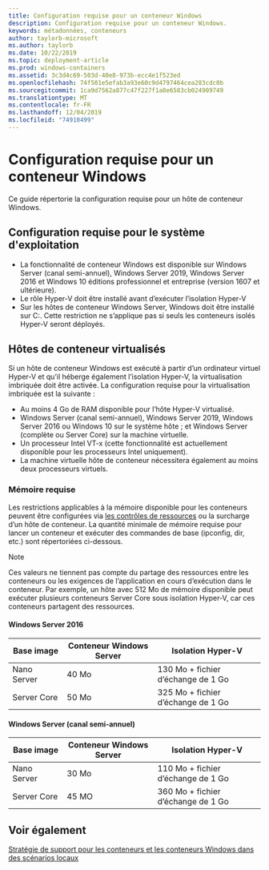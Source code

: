 ```yaml
---
title: Configuration requise pour un conteneur Windows
description: Configuration requise pour un conteneur Windows.
keywords: métadonnées, conteneurs
author: taylorb-microsoft
ms.author: taylorb
ms.date: 10/22/2019
ms.topic: deployment-article
ms.prod: windows-containers
ms.assetid: 3c3d4c69-503d-40e8-973b-ecc4e1f523ed
ms.openlocfilehash: 74f501e5efab3a93e60c9d4797464cea283cdc0b
ms.sourcegitcommit: 1ca9d7562a877c47f227f1a8e6583cb024909749
ms.translationtype: MT
ms.contentlocale: fr-FR
ms.lasthandoff: 12/04/2019
ms.locfileid: "74910499"
---
```

# <a name="windows-container-requirements"></a>Configuration requise pour un conteneur Windows

Ce guide répertorie la configuration requise pour un hôte de conteneur Windows.

## <a name="operating-system-requirements"></a>Configuration requise pour le système d'exploitation

- La fonctionnalité de conteneur Windows est disponible sur Windows Server (canal semi-annuel), Windows Server 2019, Windows Server 2016 et Windows 10 éditions professionnel et entreprise (version 1607 et ultérieure).
- Le rôle Hyper-V doit être installé avant d’exécuter l’isolation Hyper-V
- Sur les hôtes de conteneur Windows Server, Windows doit être installé sur C:\. Cette restriction ne s’applique pas si seuls les conteneurs isolés Hyper-V seront déployés.

## <a name="virtualized-container-hosts"></a>Hôtes de conteneur virtualisés

Si un hôte de conteneur Windows est exécuté à partir d’un ordinateur virtuel Hyper-V et qu’il héberge également l’isolation Hyper-V, la virtualisation imbriquée doit être activée. La configuration requise pour la virtualisation imbriquée est la suivante :

- Au moins 4 Go de RAM disponible pour l’hôte Hyper-V virtualisé.
- Windows Server (canal semi-annuel), Windows Server 2019, Windows Server 2016 ou Windows 10 sur le système hôte ; et Windows Server (complète ou Server Core) sur la machine virtuelle.
- Un processeur Intel VT-x (cette fonctionnalité est actuellement disponible pour les processeurs Intel uniquement).
- La machine virtuelle hôte de conteneur nécessitera également au moins deux processeurs virtuels.

### <a name="memory-requirements"></a>Mémoire requise

Les restrictions applicables à la mémoire disponible pour les conteneurs peuvent être configurées via [les contrôles de ressources](https://docs.microsoft.com/virtualization/windowscontainers/manage-containers/resource-controls) ou la surcharge d’un hôte de conteneur.  La quantité minimale de mémoire requise pour lancer un conteneur et exécuter des commandes de base (ipconfig, dir, etc.) sont répertoriées ci-dessous.

>[!NOTE]
>Ces valeurs ne tiennent pas compte du partage des ressources entre les conteneurs ou les exigences de l’application en cours d’exécution dans le conteneur.  Par exemple, un hôte avec 512 Mo de mémoire disponible peut exécuter plusieurs conteneurs Server Core sous isolation Hyper-V, car ces conteneurs partagent des ressources.

#### <a name="windows-server-2016"></a>Windows Server 2016

| Base image  | Conteneur Windows Server | Isolation Hyper-V    |
| ----------- | ------------------------ | -------------------- |
| Nano Server | 40 Mo                     | 130 Mo + fichier d’échange de 1 Go |
| Server Core | 50 Mo                     | 325 Mo + fichier d’échange de 1 Go |

#### <a name="windows-server-semi-annual-channel"></a>Windows Server (canal semi-annuel)

| Base image  | Conteneur Windows Server | Isolation Hyper-V    |
| ----------- | ------------------------ | -------------------- |
| Nano Server | 30 Mo                     | 110 Mo + fichier d’échange de 1 Go |
| Server Core | 45 MO                     | 360 Mo + fichier d’échange de 1 Go |

## <a name="see-also"></a>Voir également

[Stratégie de support pour les conteneurs et les conteneurs Windows dans des scénarios locaux](https://support.microsoft.com/help/4489234/support-policy-for-windows-containers-and-docker-on-premises)